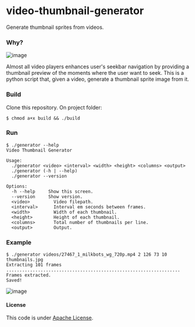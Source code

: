 # video-thumbnail-generator
Generate thumbnail sprites from videos.

### Why?
![image](https://cloud.githubusercontent.com/assets/244265/11234416/b1a67230-8d95-11e5-97a4-c2acdcbf72f7.png)

Almost all video players enhances user's seekbar navigation by providing a thumbnail preview of the moments where the user want to seek. This is a python script that, given a video, generate a thumbnail sprite image from it.

### Build

Clone this repository. On project folder:
```shell
$ chmod a+x build && ./build
```

### Run
```shell
$ ./generator --help
Video Thumbnail Generator

Usage:
  ./generator <video> <interval> <width> <height> <columns> <output>
  ./generator (-h | --help)
  ./generator --version

Options:
  -h --help     Show this screen.
  --version     Show version.
  <video>         Video filepath.
  <interval>      Interval em seconds between frames.
  <width>         Width of each thumbnail.
  <height>        Height of each thumbnail.
  <columns>       Total number of thumbnails per line.
  <output>        Output.
```

### Example
```shell
$ ./generator videos/27467_1_milkbots_wg_720p.mp4 2 126 73 10 thumbnails.jpg
Extracting 101 frames
.................................................................. Frames extracted.
Saved!
```

![image](https://cloud.githubusercontent.com/assets/244265/11234316/b42913a6-8d94-11e5-865a-128ea8d801f7.png)

#### License

This code is under [Apache License](https://github.com/flavioribeiro/video-thumbnail-generator/blob/master/LICENSE).
